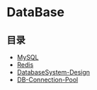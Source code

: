 #  DataBase

## 目录

* [MySQL](/study/DataBase/MySQL/README)
* [Redis](/study/DataBase/Redis/README)
* [DatabaseSystem-Design](/study/DataBase/DatabaseSystem-Design/README)
* [DB-Connection-Pool](/study/DataBase/DB-Connection-Pool/README)

